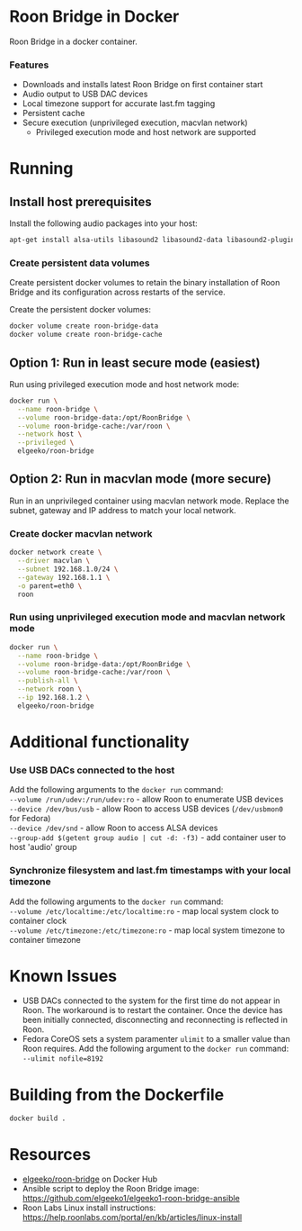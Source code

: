 # Roon Bridge in Docker
Roon Bridge in a docker container.

### Features
- Downloads and installs latest Roon Bridge on first container start
- Audio output to USB DAC devices
- Local timezone support for accurate last.fm tagging
- Persistent cache
- Secure execution (unprivileged execution, macvlan network)
  - Privileged execution mode and host network are supported

# Running

## Install host prerequisites
Install the following audio packages into your host:
```sh
apt-get install alsa-utils libasound2 libasound2-data libasound2-plugins
```

### Create persistent data volumes
Create persistent docker volumes to retain the binary installation of
Roon Bridge and its configuration across restarts of the service.

Create the persistent docker volumes:
```sh
docker volume create roon-bridge-data
docker volume create roon-bridge-cache
```

## Option 1: Run in least secure mode (easiest)
Run using privileged execution mode and host network mode:
```sh
docker run \
  --name roon-bridge \
  --volume roon-bridge-data:/opt/RoonBridge \
  --volume roon-bridge-cache:/var/roon \
  --network host \
  --privileged \
  elgeeko/roon-bridge
```

## Option 2: Run in macvlan mode (more secure)
Run in an unprivileged container using macvlan network mode.
Replace the subnet, gateway and IP address to match your local network.

### Create docker macvlan network
```sh
docker network create \
  --driver macvlan \
  --subnet 192.168.1.0/24 \
  --gateway 192.168.1.1 \
  -o parent=eth0 \
  roon
```

### Run using unprivileged execution mode and macvlan network mode
```sh
docker run \
  --name roon-bridge \
  --volume roon-bridge-data:/opt/RoonBridge \
  --volume roon-bridge-cache:/var/roon \
  --publish-all \
  --network roon \
  --ip 192.168.1.2 \
  elgeeko/roon-bridge
```

# Additional functionality

### Use USB DACs connected to the host
Add the following arguments to the `docker run` command:  
`--volume /run/udev:/run/udev:ro` - allow Roon to enumerate USB devices  
`--device /dev/bus/usb` - allow Roon to access USB devices (`/dev/usbmon0` for Fedora)   
`--device /dev/snd` - allow Roon to access ALSA devices   
`--group-add $(getent group audio | cut -d: -f3)` - add container user to host 'audio' group

### Synchronize filesystem and last.fm timestamps with your local timezone
Add the following arguments to the `docker run` command:  
`--volume /etc/localtime:/etc/localtime:ro` - map local system clock to container clock  
`--volume /etc/timezone:/etc/timezone:ro` - map local system timezone to container timezone  

# Known Issues
- USB DACs connected to the system for the first time do not appear in Roon.
The workaround is to restart the container. Once the device has been initially
connected, disconnecting and reconnecting is reflected in Roon.
- Fedora CoreOS sets a system paramenter `ulimit` to a smaller value than Roon
requires. Add the following argument to the `docker run` command:   
`--ulimit nofile=8192`

# Building from the Dockerfile
`docker build .`

# Resources
- [elgeeko/roon-bridge](https://hub.docker.com/repository/docker/elgeeko/roon-bridge) on Docker Hub
- Ansible script to deploy the Roon Bridge image: https://github.com/elgeeko1/elgeeko1-roon-bridge-ansible
- Roon Labs Linux install instructions: https://help.roonlabs.com/portal/en/kb/articles/linux-install
